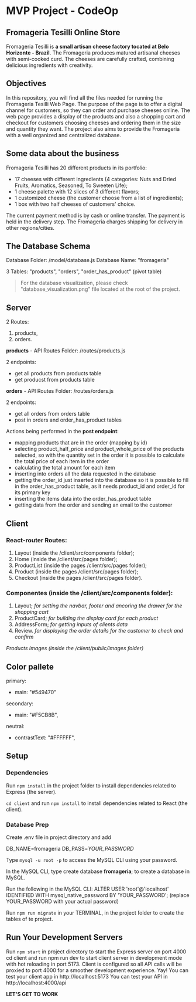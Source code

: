 # MVP Project - CodeOp
## Fromageria Tesilli Online Store

Fromageria Tesilli is **a small artisan cheese factory tocated at Belo Horizonte - Brazil**.
The Fromageria produces matured artisanal cheeses with semi-cooked curd.
The cheeses are carefully crafted, combining delicious ingredients with creativity.

## Objectives
In this repository, you will find all the files needed for running the Fromageria Tesilli Web Page.
The purpose of the page is to offer a digital channel for customers, so they can order and purchase cheeses online.
The web page provides a display of the products and also a shopping cart and checkout for customers choosing cheeses and ordering them in the size and quantity they want.
The project also aims to provide the Fromageria with a well organized and centralized database.

## Some data about the business
Fromageria Tesilli has 20 different products in its portfolio:
- 17 cheeses with different ingredients (4 categories: Nuts and Dried Fruits, Aromatics, Seasoned, To Sweeten Life);
- 1 cheese palette with 12 slices of 3 different flavors;
- 1 customized cheese (the customer choose from a list of ingredients);
- 1 box with two half cheeses of customers' choice.

The current payment method is by cash or online transfer. The payment is held in the delivery step.
The Fromageria charges shipping for delivery in other regions/cities.

## The Database Schema
Database Folder: /model/database.js
Database Name: "fromageria"

3 Tables: "products", "orders", "order_has_product" (pivot table)
> For the database visualization, please check "database_visualization.png" file located at the root of the project.

## Server
2 Routes:
1. products,
2. orders.

**products** - API Routes Folder: /routes/products.js

2 endpoints:
  - get all products from products table
  - get producst from products table

**orders** - API Routes Folder: /routes/orders.js

2 endpoints:
  - get all orders from orders table
  - post in orders and order_has_product tables

Actions being performed in the **post endpoint**:
  - mapping products that are in the order (mapping by id)
  - selecting product_half_price and product_whole_price of the products selected, so with the quantity set in the order it is possible to calculate the total price of each item in the order
  - calculating the total amount for each item
  - inserting into orders all the data requested in the database
  - getting the order_id just inserted into the database so it is possible to fill in the order_has_product table, as it needs product_id and order_id for its primary key
  - inserting the items data into the order_has_product table
  - getting data from the order and sending an email to the customer

## Client
### React-router Routes:
1. Layout (inside the /client/src/components folder); 
2. Home (inside the /client/src/pages folder);
3. ProductList (inside the pages /client/src/pages folder);
4. Product (inside the pages /client/src/pages folder);
5. Checkout (inside the pages /client/src/pages folder).

### Componentes (inside the /client/src/components folder):
1. Layout; *for setting the navbar, footer and ancoring the drawer for the shopping cart*
2. ProductCard; *for building the display card for each product*
3. AddressForm; *for getting inputs of clients data*
4. Review. *for displaying the order details for the customer to check and confirm*

*Products Images (inside the /client/public/images folder)*

## Color pallete
primary:
- main: "#549470"

secondary:
- main: "#F5CB8B",

neutral:
- contrastText: "#FFFFFF",

## Setup
### Dependencies
Run `npm install` in the project folder to install dependencies related to Express (the server).

`cd client` and run `npm install` to install dependencies related to React (the client).

### Database Prep
Create .env file in project directory and add

DB_NAME=fromageria
DB_PASS=*YOUR_PASSWORD*

Type `mysql -u root -p` to access the MySQL CLI using your password.

In the MySQL CLI, type create database **fromageria**; to create a database in MySQL.

Run the following in the MySQL CLI: ALTER USER 'root'@'localhost' IDENTIFIED WITH mysql_native_password BY 'YOUR_PASSWORD'; (replace YOUR_PASSWORD with your actual password)

Run `npm run migrate` in your TERMINAL, in the project folder to create the tables of te project.

## Run Your Development Servers
Run `npm start` in project directory to start the Express server on port 4000
cd client and run npm run dev to start client server in development mode with hot reloading in port 5173.
Client is configured so all API calls will be proxied to port 4000 for a smoother development experience. Yay!
You can test your client app in http://localhost:5173
You can test your API in http://localhost:4000/api

**LET'S GET TO WORK**
